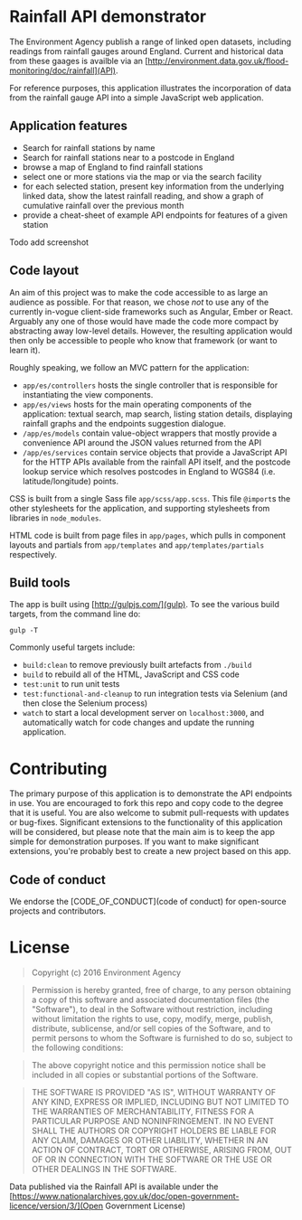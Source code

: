 # Rainfall API demonstrator

The Environment Agency publish a range of linked open datasets, including readings from rainfall gauges around England. Current and historical data from these gaages is availble via an [http://environment.data.gov.uk/flood-monitoring/doc/rainfall](API).

For reference purposes, this application illustrates the incorporation of data from the rainfall gauge API into a simple JavaScript web application.

## Application features

  * Search for rainfall stations by name
  * Search for rainfall stations near to a postcode in England
  * browse a map of England to find rainfall stations
  * select one or more stations via the map or via the search facility
  * for each selected station, present key information from the underlying linked data, show the latest rainfall reading, and show a graph of cumulative rainfall over the previous month
  * provide a cheat-sheet of example API endpoints for features of a given station

Todo add screenshot

## Code layout

An aim of this project was to make the code accessible to as large an audience as possible. For that reason, we chose *not* to use any of the currently in-vogue client-side frameworks such as Angular, Ember or React. Arguably any one of those would have made the code more compact by abstracting away low-level details. However, the resulting application would then only be accessible to people who know that framework (or want to learn it).

Roughly speaking, we follow an MVC pattern for the application:

  * `app/es/controllers` hosts the single controller that is responsible for instantiating the view components.
  * `app/es/views` hosts for the main operating components of the application: textual search, map search, listing station details, displaying rainfall graphs and the endpoints suggestion dialogue.
  * `/app/es/models` contain value-object wrappers that mostly provide a convenience API around the JSON values returned from the API
  * `/app/es/services` contain service objects that provide a JavaScript API for the HTTP APIs available from the rainfall API itself, and the postcode lookup service which resolves postcodes in England to WGS84 (i.e. latitude/longitude) points.

CSS is built from a single Sass file `app/scss/app.scss`. This file `@import`s the other stylesheets for the application, and supporting stylesheets from libraries in `node_modules`.

HTML code is built from page files in `app/pages`, which pulls in component layouts and partials from `app/templates` and `app/templates/partials` respectively.

## Build tools

The app is built using [http://gulpjs.com/](gulp). To see the various build targets, from the command line do:

    gulp -T

Commonly useful targets include:

  * `build:clean` to remove previously built artefacts from `./build`
  * `build` to rebuild all of the HTML, JavaScript and CSS code
  * `test:unit` to run unit tests
  * `test:functional-and-cleanup` to run integration tests via Selenium (and then close the Selenium process)
  * `watch` to start a local development server on `localhost:3000`, and automatically watch for code changes and update the running application.

# Contributing

The primary purpose of this application is to demonstrate the API endpoints in use. You are encouraged to fork this repo and copy code to the degree that it is useful. You are also welcome to submit pull-requests with updates or bug-fixes. Significant extensions to the functionality of this application will be considered, but please note that the main aim is to keep the app simple for demonstration purposes. If you want to make significant extensions, you're probably best to create a new project based on this app.

## Code of conduct

We endorse the [CODE_OF_CONDUCT](code of conduct) for open-source projects and contributors.

# License

> Copyright (c) 2016 Environment Agency

> Permission is hereby granted, free of charge, to any person obtaining a copy of this software and associated documentation files (the "Software"), to deal in the Software without restriction, including without limitation the rights to use, copy, modify, merge, publish, distribute, sublicense, and/or sell copies of the Software, and to permit persons to whom the Software is furnished to do so, subject to the following conditions:

> The above copyright notice and this permission notice shall be included in all copies or substantial portions of the Software.

> THE SOFTWARE IS PROVIDED "AS IS", WITHOUT WARRANTY OF ANY KIND, EXPRESS OR IMPLIED, INCLUDING BUT NOT LIMITED TO THE WARRANTIES OF MERCHANTABILITY, FITNESS FOR A PARTICULAR PURPOSE AND NONINFRINGEMENT. IN NO EVENT SHALL THE AUTHORS OR COPYRIGHT HOLDERS BE LIABLE FOR ANY CLAIM, DAMAGES OR OTHER LIABILITY, WHETHER IN AN ACTION OF CONTRACT, TORT OR OTHERWISE, ARISING FROM, OUT OF OR IN CONNECTION WITH THE SOFTWARE OR THE USE OR OTHER DEALINGS IN THE SOFTWARE.

Data published via the Rainfall API is available under the [https://www.nationalarchives.gov.uk/doc/open-government-licence/version/3/](Open Government License)
